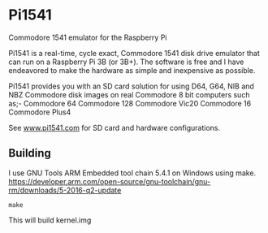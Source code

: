 # Pi1541

Commodore 1541 emulator for the Raspberry Pi

Pi1541 is a real-time, cycle exact, Commodore 1541 disk drive emulator that can run on a Raspberry Pi 3B (or 3B+). The software is free and I have endeavored to make the hardware as simple and inexpensive as possible.

Pi1541 provides you with an SD card solution for using D64, G64, NIB and NBZ Commodore disk images on real Commodore 8 bit computers such as;-
Commodore 64
Commodore 128
Commodore Vic20
Commodore 16
Commodore Plus4

See www.pi1541.com for SD card and hardware configurations.

Building
--------

I use GNU Tools ARM Embedded tool chain 5.4.1 on Windows using make. https://developer.arm.com/open-source/gnu-toolchain/gnu-rm/downloads/5-2016-q2-update

```
make
```
This will build kernel.img

